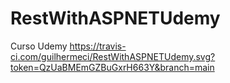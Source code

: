 # RestWithASPNETUdemy
Curso Udemy
https://travis-ci.com/guilhermeci/RestWithASPNETUdemy.svg?token=QzUaBMEmGZBuGxrH663Y&branch=main
